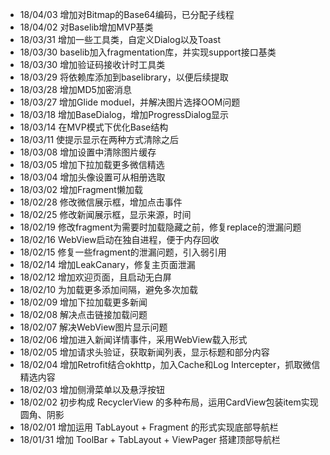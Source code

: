 * 18/04/03 增加对Bitmap的Base64编码，已分配子线程
* 18/04/02 对Baselib增加MVP基类
* 18/03/31 增加一些工具类，自定义Dialog以及Toast
* 18/03/30 baselib加入fragmentation库，并实现support接口基类
* 18/03/30 增加验证码接收计时工具类
* 18/03/29 将依赖库添加到baselibrary，以便后续提取
* 18/03/28 增加MD5加密消息
* 18/03/27 增加Glide moduel，并解决图片选择OOM问题
* 18/03/18 增加BaseDialog，增加ProgressDialog显示
* 18/03/14 在MVP模式下优化Base结构* 18/03/11 使提示显示在两种方式清除之后* 18/03/08 增加设置中清除图片缓存* 18/03/05 增加下拉加载更多微信精选* 18/03/04 增加头像设置可从相册选取* 18/03/02 增加Fragment懒加载* 18/02/28 修改微信展示框，增加点击事件* 18/02/25 修改新闻展示框，显示来源，时间* 18/02/19 修改fragment为需要时加载隐藏之前，修复replace的泄漏问题* 18/02/16 WebView启动在独自进程，便于内存回收* 18/02/15 修复一些fragment的泄漏问题，引入弱引用* 18/02/14 增加LeakCanary，修复主页面泄漏* 18/02/12 增加欢迎页面，且启动无白屏* 18/02/10 为加载更多添加间隔，避免多次加载* 18/02/09 增加下拉加载更多新闻* 18/02/08 解决点击链接加载问题* 18/02/07 解决WebView图片显示问题* 18/02/06 增加进入新闻详情事件，采用WebView载入形式* 18/02/05 增加请求头验证，获取新闻列表，显示标题和部分内容* 18/02/04 增加Retrofit结合okhttp，加入Cache和Log Intercepter，抓取微信精选内容* 18/02/03 增加侧滑菜单以及悬浮按钮* 18/02/02 初步构成 RecyclerView 的多种布局，运用CardView包装item实现圆角、阴影* 18/02/01 增加运用 TabLayout + Fragment 的形式实现底部导航栏* 18/01/31 增加 ToolBar + TabLayout + ViewPager 搭建顶部导航栏